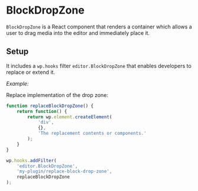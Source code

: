 BlockDropZone
===========

`BlockDropZone` is a React component that renders a container which allows a user to drag media into the editor and immediately place it.

## Setup

It includes a `wp.hooks` filter `editor.BlockDropZone` that enables developers to replace or extend it.

_Example:_

Replace implementation of the drop zone:

```js
function replaceBlockDropZone() { 
	return function() { 
		return wp.element.createElement( 
			'div', 
			{}, 
			'The replacement contents or components.' 
		); 
	} 
} 

wp.hooks.addFilter( 
	'editor.BlockDropZone', 
	'my-plugin/replace-block-drop-zone', 
	replaceBlockDropZone
);
```
